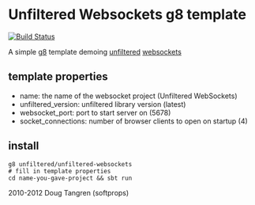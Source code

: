 # Unfiltered Websockets g8 template

[![Build Status](https://travis-ci.com/unfiltered/unfiltered-websockets.g8.svg?branch=master)](https://travis-ci.com/unfiltered/unfiltered-websockets.g8)

A simple [g8][g8] template demoing [unfiltered][uf] [websockets][ws]

## template properties

* name: the name of the websocket project (Unfiltered WebSockets)
* unfiltered_version: unfiltered library version (latest)
* websocket_port: port to start server on (5678)
* socket_connections: number of browser clients to open on startup (4)

## install

    g8 unfiltered/unfiltered-websockets
    # fill in template properties
    cd name-you-gave-project && sbt run

2010-2012 Doug Tangren (softprops)

[g8]: https://github.com/foundweekends/giter8#readme
[uf]: http://unfiltered.ws
[ws]: https://github.com/unfiltered/Unfiltered/tree/96f61ac3f6c/netty-websockets/#readme
